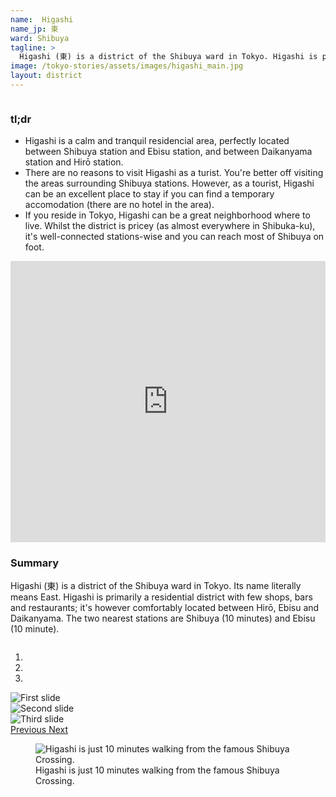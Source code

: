 ```yaml
---
name:  Higashi
name_jp: 東
ward: Shibuya
tagline: >
  Higashi (東) is a district of the Shibuya ward in Tokyo. Higashi is primarily a residential district with few shops, bars and restaurants; it's however comfortably located between Hirō, Ebisu and Daikanyama. The two nearest stations are Shibuya (10 minutes) and Ebisu (10 minute).
image: /tokyo-stories/assets/images/higashi_main.jpg
layout: district
---
```

<!-- Section. -->
<div class="columns">
  <div class="column">
    <h3 class="title is-3">tl;dr</h3>
    <div class="content">
      <ul>
        <li>Higashi is a calm and tranquil residencial area, perfectly located between Shibuya station and Ebisu station, and between Daikanyama station and Hirō station.</li>
        <li>There are no reasons to visit Higashi as a turist. You're better off visiting the areas surrounding Shibuya stations. However, as a tourist, Higashi can be an excellent place to stay if you can find a temporary accomodation (there are no hotel in the area).</li>
        <li>If you reside in Tokyo, Higashi can be a great neighborhood where to live. Whilst the district is pricey (as almost everywhere in Shibuka-ku), it's well-connected stations-wise and you can reach most of Shibuya on foot.</li>
      </ul>
    </div>
  </div>
</div>
<!-- Section. -->
<div class="columns">
  <div class="column">
    <iframe width="100%" height="450" frameborder="0" style="border:0"
src="https://www.google.com/maps/embed/v1/place?q=Higashi,+Shibuya+City,+Tokyo+150-0011&key=AIzaSyDx3pE_t6DwHcdC8Hdga0dTSHWNeqPA5cI" allowfullscreen></iframe>
  </div>
</div>
<!-- Section. -->
<div class="columns">
  <div class="column">
    <h3 class="title is-3">Summary</h3>
    <p>Higashi (東) is a district of the Shibuya ward in Tokyo. Its name literally means East. Higashi is primarily a residential district with few shops, bars and restaurants; it's however comfortably located between Hirō, Ebisu and Daikanyama. The two nearest stations are Shibuya (10 minutes) and Ebisu (10 minute).</p>
  </div>
</div>
<!-- Section. -->
<div class="columns">
  <div class="column">
    <div class="carousel slide" data-ride="carousel">
      <ol class="carousel-indicators">
        <li data-target="#carouselExampleIndicators" data-slide-to="0" class="active"></li>
        <li data-target="#carouselExampleIndicators" data-slide-to="1"></li>
        <li data-target="#carouselExampleIndicators" data-slide-to="2"></li>
      </ol>
      <div class="carousel-inner">
        <div class="carousel-item active">
          <img class="d-block w-100" src="https://compathy-magazine-assets.compathy.net/uploads/2016/11/Nonbei-Yokocho.jpg" alt="First slide">
        </div>
        <div class="carousel-item">
          <img class="d-block w-100" src="https://media.timeout.com/images/103505966/630/472/image.jpg" alt="Second slide">
        </div>
        <div class="carousel-item">
          <img class="d-block w-100" src="https://img.theculturetrip.com/768x432/wp-content/uploads/2019/03/shutterstock_1335975389.jpg" alt="Third slide">
        </div>
      </div>
      <a class="carousel-control-prev" href="#carouselExampleIndicators" role="button" data-slide="prev">
        <span class="carousel-control-prev-icon" aria-hidden="true"></span>
        <span class="sr-only">Previous</span>
      </a>
      <a class="carousel-control-next" href="#carouselExampleIndicators" role="button" data-slide="next">
        <span class="carousel-control-next-icon" aria-hidden="true"></span>
        <span class="sr-only">Next</span>
      </a>
    </div>
  </div>
</div>
<!-- Section. -->
<div class="columns">
  <div class="column">
    <figure>
      <img src="/tokyo-stories/assets/images/higashi_shibuya.jpeg" alt="Higashi is just 10 minutes walking from the famous Shibuya Crossing.">
      <figcaption>Higashi is just 10 minutes walking from the famous Shibuya Crossing.</figcaption>
    </figure>
  </div>
</div>
